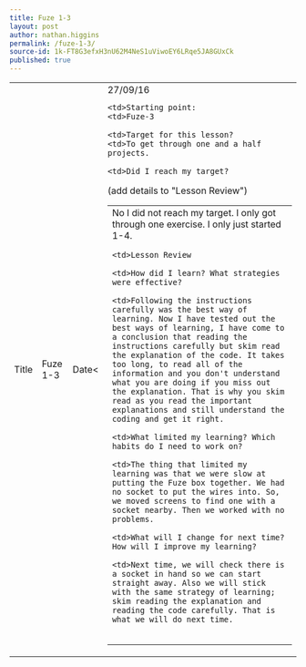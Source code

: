```yaml
---
title: Fuze 1-3
layout: post
author: nathan.higgins
permalink: /fuze-1-3/
source-id: 1k-FT8G3efxH3nU62M4NeS1uViwoEY6LRqe5JA8GUxCk
published: true
---
```

<table>
  <tr>
    <td>Title
    <td>Fuze 1-3
    <td>Date<
    <td>27/09/16



<table>

    <td>Starting point:
    <td>Fuze-3
 
    <td>Target for this lesson?
    <td>To get through one and a half projects.

    <td>Did I reach my target? 
(add details to "Lesson Review")
    <td> No I did not reach my target. I only got through one exercise. I only just started 1-4.
 


<table>

    <td>Lesson Review

    <td>How did I learn? What strategies were effective? 
 
    <td>Following the instructions carefully was the best way of learning. Now I have tested out the best ways of learning, I have come to a conclusion that reading the instructions carefully but skim read the explanation of the code. It takes too long, to read all of the information and you don't understand what you are doing if you miss out the explanation. That is why you skim read as you read the important explanations and still understand the coding and get it right.

    <td>What limited my learning? Which habits do I need to work on? 
 
    <td>The thing that limited my learning was that we were slow at putting the Fuze box together. We had no socket to put the wires into. So, we moved screens to find one with a socket nearby. Then we worked with no problems.
 
    <td>What will I change for next time? How will I improve my learning?
 
    <td>Next time, we will check there is a socket in hand so we can start straight away. Also we will stick with the same strategy of learning; skim reading the explanation and reading the code carefully. That is what we will do next time.
</table>


